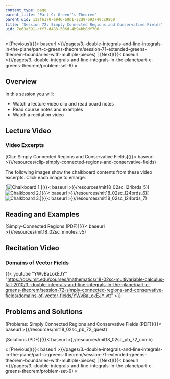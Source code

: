 ```yaml
---
content_type: page
parent_title: 'Part C: Green''s Theorem'
parent_uid: 138f6170-e946-b9b1-22d9-693749cc9860
title: 'Session 72: Simply Connected Regions and Conservative Fields'
uid: 7e63a591-cff7-d483-506d-4b94bb0df706
---
```


« [Previous]({{< baseurl >}}/pages/3.-double-integrals-and-line-integrals-in-the-plane/part-c-greens-theorem/session-71-extended-greens-theorem-boundaries-with-multiple-pieces) | [Next]({{< baseurl >}}/pages/3.-double-integrals-and-line-integrals-in-the-plane/part-c-greens-theorem/problem-set-9) »

Overview
--------

In this session you will:

*   Watch a lecture video clip and read board notes
*   Read course notes and examples
*   Watch a recitation video

Lecture Video
-------------

### Video Excerpts

[Clip: Simply Connected Regions and Conservative Fields]({{< baseurl >}}/resources/clip-simply-connected-regions-and-conservative-fields)

The following images show the chalkboard contents from these video excerpts. Click each image to enlarge.

[![Chalkboard 1.](BASEURL_PLACEHOLDER/resources/mit18_02sc_l24brds_5a)]({{< baseurl >}}/resources/mit18_02sc_l24brds_5)[![Chalkboard 2.](BASEURL_PLACEHOLDER/resources/mit18_02sc_l24brds_6a)]({{< baseurl >}}/resources/mit18_02sc_l24brds_6)[![Chalkboard 3.](BASEURL_PLACEHOLDER/resources/mit18_02sc_l24brds_7a)]({{< baseurl >}}/resources/mit18_02sc_l24brds_7)

Reading and Examples
--------------------

[Simply-Connected Regions (PDF)]({{< baseurl >}}/resources/mit18_02sc_mnotes_v5)

Recitation Video
----------------

### Domains of Vector Fields

{{< youtube "YWvBaLokEJY" "https://ocw.mit.edu/courses/mathematics/18-02sc-multivariable-calculus-fall-2010/3.-double-integrals-and-line-integrals-in-the-plane/part-c-greens-theorem/session-72-simply-connected-regions-and-conservative-fields/domains-of-vector-fields/YWvBaLokEJY.vtt" >}}

Problems and Solutions
----------------------

[Problems: Simply Connected Regions and Conservative Fields (PDF)]({{< baseurl >}}/resources/mit18_02sc_pb_72_quest)

[Solutions (PDF)]({{< baseurl >}}/resources/mit18_02sc_pb_72_comb)

« [Previous]({{< baseurl >}}/pages/3.-double-integrals-and-line-integrals-in-the-plane/part-c-greens-theorem/session-71-extended-greens-theorem-boundaries-with-multiple-pieces) | [Next]({{< baseurl >}}/pages/3.-double-integrals-and-line-integrals-in-the-plane/part-c-greens-theorem/problem-set-9) »
